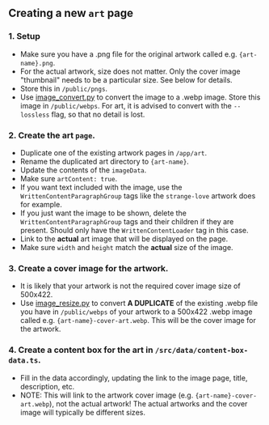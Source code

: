 ## Creating a new `art` page

### 1. Setup

- Make sure you have a .png file for the original artwork called e.g. `{art-name}.png`.
- For the actual artwork, size does not matter. Only the cover image "thumbnail" needs to be a particular size. See below for details.
- Store this in `/public/pngs`.
- Use [image_convert.py](https://github.com/ShaneBonkowski/file-utilities/blob/main/src/file_utilities/tools/image_convert.py) to convert the image to a .webp image. Store this image in `/public/webps`. For art, it is advised to convert with the `--lossless` flag, so that no detail is lost.

### 2. Create the art `page`.

- Duplicate one of the existing artwork pages in `/app/art`.
- Rename the duplicated art directory to `{art-name}`.
- Update the contents of the `imageData`.
- Make sure `artContent: true`.
- If you want text included with the image, use the `WrittenContentParagraphGroup` tags like the `strange-love` artwork does for example.
- If you just want the image to be shown, delete the `WrittenContentParagraphGroup` tags and their children if they are present. Should only have the `WrittenContentLoader` tag in this case.
- Link to the **actual** art image that will be displayed on the page.
- Make sure `width` and `height` match the **actual** size of the image.

### 3. Create a cover image for the artwork.

- It is likely that your artwork is not the required cover image size of 500x422.
- Use [image_resize.py](https://github.com/ShaneBonkowski/file-utilities/blob/main/src/file_utilities/tools/image_resize.py) to convert **A DUPLICATE** of the existing .webp file you have in `/public/webps` of your artwork to a 500x422 .webp image called e.g. `{art-name}-cover-art.webp`. This will be the cover image for the artwork.

### 4. Create a content box for the art in `/src/data/content-box-data.ts`.

- Fill in the data accordingly, updating the link to the image page, title, description, etc.
- NOTE: This will link to the artwork cover image (e.g. `{art-name}-cover-art.webp`), not the actual artwork! The actual artworks and the cover image will typically be different sizes.
